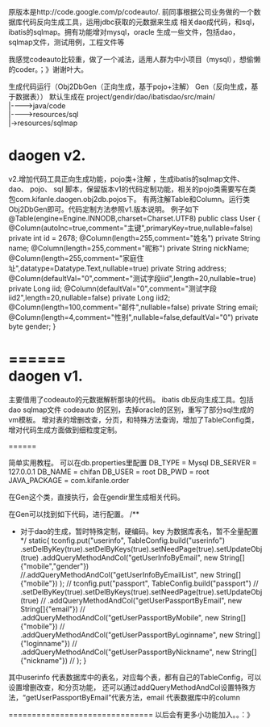 原版本是http://code.google.com/p/codeauto/. 前同事根据公司业务做的一个数据库代码反向生成工具，运用jdbc获取的元数据来生成
相关dao成代码，和sql，ibatis的sqlmap。拥有功能增对mysql，oracle 生成一些文件，包括dao，sqlmap文件，测试用例，工程文件等

我感觉codeauto比较重，做了一个减法，适用人群为中小项目（mysql），想偷懒的coder。；》谢谢叶大。

生成代码运行（Obj2DbGen（正向生成，基于pojo+注解） Gen（反向生成，基于数据表））
默认生成在 project/gendir/dao/ibatisdao/src/main/<br>
                                              |---->java/code<br>
                                              |---->resources/sql<br>
                                                 |->resources/sqlmap<br>


daogen v2.
======
 v2.增加代码工具正向生成功能，pojo类+注解 ，生成ibatis的sqlmap文件、 dao、 pojo、 sql
脚本，保留版本v1的代码定制功能，相关的pojo类需要写在类包com.kifanle.daogen.obj2db.pojos下。
有两注解Table和Column。运行类Obj2DbGen即可。代码定制方法参照v1.版本说明。
例子如下
@Table(engine=Engine.INNODB,charset=Charset.UTF8)
public class User {
@Column(autoInc=true,comment="主键",primaryKey=true,nullable=false)
private int id = 2678;
@Column(length=255,comment="姓名")
private String name;
@Column(length=255,comment="昵称")
private String nickName;
@Column(length=255,comment="家庭住址",datatype=Datatype.Text,nullable=true)
private String address;
@Column(defaultVal="0",comment="测试字段iid",length=20,nullable=true)
private Long iid;
@Column(defaultVal="0",comment="测试字段iid2",length=20,nullable=false)
private Long iid2;
@Column(length=100,comment="邮件",nullable=false)
private String email;
@Column(length=4,comment="性别",nullable=false,defaultVal="0")
private byte gender;
}

======                     
daogen v1.
======
主要借用了codeauto的元数据解析那块的代码。
ibatis db反向生成工具。包括dao sqlmap文件
codeauto 的区别，去掉oracle的区别，重写了部分sql生成的vm模板。
增对表的增删改查，分页，和特殊方法查询，增加了TableConfig类，增对代码生成方面做到细粒度定制。

======

简单实用教程。
可以在db.properties里配置
DB_TYPE = Mysql
DB_SERVER = 127.0.0.1
DB_NAME = chifan
DB_USER = root
DB_PWD = root
JAVA_PACKAGE = com.kifanle.order

在Gen这个类，直接执行，会在gendir里生成相关代码。

在Gen可以找到如下代码，进行配置。
/**
* 对于dao的生成，暂时特殊定制，硬编码。key 为数据库表名，暂不全量配置
*/
static{
tconfig.put("userinfo", TableConfig.build("userinfo")
.setDelByKey(true).setDelByKeys(true).setNeedPage(true).setUpdateObj(true)
.addQueryMethodAndCol("getUserInfoByEmail", new String[]{"mobile","gender"})
//.addQueryMethodAndCol("getUserInfoByEmailList", new String[]{"mobile"})
);
// tconfig.put("passport", TableConfig.build("passport")
// .setDelByKey(true).setDelByKeys(true).setNeedPage(true).setUpdateObj(true)
// .addQueryMethodAndCol("getUserPassportByEmail", new String[]{"email"})
// .addQueryMethodAndCol("getUserPassportByMobile", new String[]{"mobile"})
// .addQueryMethodAndCol("getUserPassportByLoginname", new String[]{"loginname"})
// .addQueryMethodAndCol("getUserPassportByNickname", new String[]{"nickname"})
// );
}

其中userinfo 代表数据库中的表名，对应每个表，都有自己的TableConfig，可以设置增删改查，和分页功能，
还可以通过addQueryMethodAndCol设置特殊方法，“getUserPassportByEmail”代表方法，email 代表数据库中的column

===============================
以后会有更多小功能加入。。：》
